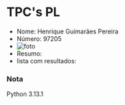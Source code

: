 # TPC's PL
+ Nome: Henrique Guimarães Pereira
+ Número: 97205
+ ![foto](https://github.com/hgp22.png?size=40)
+ Resumo:
+ lista com resultados:

### Nota
Python 3.13.1
